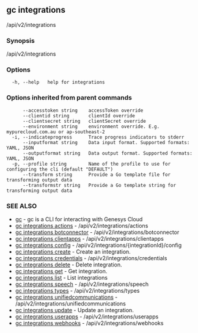 ## gc integrations

/api/v2/integrations

### Synopsis

/api/v2/integrations

### Options

```
  -h, --help   help for integrations
```

### Options inherited from parent commands

```
      --accesstoken string    accessToken override
      --clientid string       clientId override
      --clientsecret string   clientSecret override
      --environment string    environment override. E.g. mypurecloud.com.au or ap-southeast-2
  -i, --indicateprogress      Trace progress indicators to stderr
      --inputformat string    Data input format. Supported formats: YAML, JSON
      --outputformat string   Data output format. Supported formats: YAML, JSON
  -p, --profile string        Name of the profile to use for configuring the cli (default "DEFAULT")
      --transform string      Provide a Go template file for transforming output data
      --transformstr string   Provide a Go template string for transforming output data
```

### SEE ALSO

* [gc](gc.html)	 - gc is a CLI for interacting with Genesys Cloud
* [gc integrations actions](gc_integrations_actions.html)	 - /api/v2/integrations/actions
* [gc integrations botconnector](gc_integrations_botconnector.html)	 - /api/v2/integrations/botconnector
* [gc integrations clientapps](gc_integrations_clientapps.html)	 - /api/v2/integrations/clientapps
* [gc integrations config](gc_integrations_config.html)	 - /api/v2/integrations/{integrationId}/config
* [gc integrations create](gc_integrations_create.html)	 - Create an integration.
* [gc integrations credentials](gc_integrations_credentials.html)	 - /api/v2/integrations/credentials
* [gc integrations delete](gc_integrations_delete.html)	 - Delete integration.
* [gc integrations get](gc_integrations_get.html)	 - Get integration.
* [gc integrations list](gc_integrations_list.html)	 - List integrations
* [gc integrations speech](gc_integrations_speech.html)	 - /api/v2/integrations/speech
* [gc integrations types](gc_integrations_types.html)	 - /api/v2/integrations/types
* [gc integrations unifiedcommunications](gc_integrations_unifiedcommunications.html)	 - /api/v2/integrations/unifiedcommunications
* [gc integrations update](gc_integrations_update.html)	 - Update an integration.
* [gc integrations userapps](gc_integrations_userapps.html)	 - /api/v2/integrations/userapps
* [gc integrations webhooks](gc_integrations_webhooks.html)	 - /api/v2/integrations/webhooks


